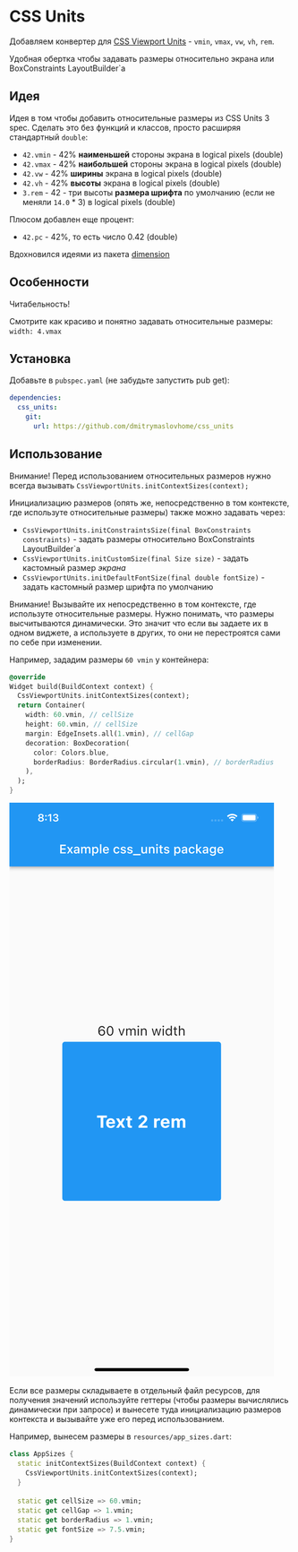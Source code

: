 # CSS Units

Добавляем конвертер для [CSS Viewport Units](https://learn.javascript.ru/css-units#otnositelno-ekrana-vw-vh-vmin-vmax) - `vmin`, `vmax`, `vw`, `vh`, `rem`.

Удобная обертка чтобы задавать размеры относительно экрана
или BoxConstraints LayoutBuilder`а

## Идея

Идея в том чтобы добавить относительные размеры из CSS Units 3 spec.
Сделать это без функций и классов, просто расширяя стандартный `double`:

- `42.vmin` - 42% **наименьшей** стороны экрана в logical pixels (double)
- `42.vmax` - 42% **наибольшей** стороны экрана в logical pixels (double)
- `42.vw` - 42% **ширины** экрана в logical pixels (double)
- `42.vh` - 42% **высоты** экрана в logical pixels (double)
- `3.rem` - 42 - три высоты **размера шрифта** по умолчанию (если не меняли `14.0` * 3) в logical pixels (double)

Плюсом добавлен еще процент:

- `42.pc` - 42%, то есть число 0.42  (double)

Вдохновился идеями из пакета [dimension](https://pub.dev/packages/dimension)

## Особенности

Читабельность!

Смотрите как красиво и понятно задавать относительные размеры: `width: 4.vmax`

## Установка

Добавьте в `pubspec.yaml` (не забудьте запустить pub get):

```yaml
dependencies:
  css_units:
    git:
      url: https://github.com/dmitrymaslovhome/css_units
```

## Использование

Внимание! Перед использованием относительных размеров нужно всегда вызывать
`CssViewportUnits.initContextSizes(context);`

Инициализацию размеров (опять же, непосредственно в том контексте,
где используте относительные размеры) также можно задавать через:

- `CssViewportUnits.initConstraintsSize(final BoxConstraints constraints)` - задать размеры относительно BoxConstraints LayoutBuilder`а
- `CssViewportUnits.initCustomSize(final Size size)` - задать кастомный размер *экрана*
- `CssViewportUnits.initDefaultFontSize(final double fontSize)` - задать кастомный размер шрифта по умолчанию

Внимание! Вызывайте их непосредственно в том контексте, где используте относительные размеры.
Нужно понимать, что размеры высчитываются динамически. Это значит что если вы задаете
их в одном виджете, а используете в других, то они не перестроятся сами по себе при изменении.

Например, зададим размеры `60 vmin` у контейнера:

```dart
@override
Widget build(BuildContext context) {
  CssViewportUnits.initContextSizes(context);
  return Container(
    width: 60.vmin, // cellSize
    height: 60.vmin, // cellSize
    margin: EdgeInsets.all(1.vmin), // cellGap
    decoration: BoxDecoration(
      color: Colors.blue,
      borderRadius: BorderRadius.circular(1.vmin), // borderRadius
    ),
  );
}
```

![](.github/example.png)

Если все размеры складываете в отдельный файл ресурсов, для получения
значений используйте геттеры (чтобы размеры вычислялись динамически при запросе)
и вынесете туда инициализацию размеров контекста и вызывайте уже его перед использованием.

Например, вынесем размеры в `resources/app_sizes.dart`:

```dart
class AppSizes {
  static initContextSizes(BuildContext context) {
    CssViewportUnits.initContextSizes(context);
  }

  static get cellSize => 60.vmin;
  static get cellGap => 1.vmin;
  static get borderRadius => 1.vmin;
  static get fontSize => 7.5.vmin;
}
```
